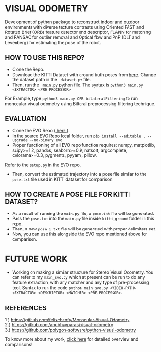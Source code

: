# VISUAL ODOMETRY
Development of python package to reconstruct indoor and outdoor environments with diverse texture contrasts using Oriented FAST and Rotated Brief (ORB) feature detector and descriptor, FLANN for matching and RANSAC for outlier removal and Optical flow and PnP (DLT and Levenberg) for estimating the pose of the robot.

## HOW TO USE THIS REPO?

- Clone the Repo.
- Download the KITTI Dataset with ground truth poses from <a href="http://www.cvlibs.net/datasets/kitti/eval_odometry.php">here</a>. Change the dataset path in the ``` dataset.py``` file.
- Then, run the ``` main.py``` python file. The syntax is ``` python3 main.py <EXTRACTOR> <PRE-PROCESSOR> ```

For Example, type ``` python3 main.py ORB bilateralFiltering ``` to run monocular visual odometry using Bilteral preprocessing filtering technique.

## EVALUATION

- Clone the EVO Repo (<a href="https://github.com/MichaelGrupp/evo"> here </a>).
- In the source EVO Repo local folder, run ```pip install --editable . --upgrade --no-binary evo```
- Proper functioning of all EVO repo function requires: numpy, matplotlib, scipy>=1.2, pandas, seaborn>=0.9, natsort, argcomplete, colorama>=0.3, pygments, pyyaml, pillow.

Refer to the ```setup.py``` in the EVO repo. 
- Then, convert the estimated trajectory into a pose file similar to the ```pose.txt``` file used in KITTI dataset for comparison. 

## HOW TO CREATE A POSE FILE FOR KITTI DATASET?

- As a result of running the ```main.py``` file, a ```pose.txt``` file will be generated. 
- Pass the ```pose.txt``` into the ```main.py``` file inside ```kitti_ground``` folder in this repo.
- Then, a new ```pose_1.txt``` file will be generated with proper delimiters set. 
- Now, you can use this alongside the EVO repo mentioned above for comparison.

# FUTURE WORK

- Working on making a similar structure for Stereo Visual Odometry. You can refer to my ```main_svo.py``` which at present can be run to do any feature extraction, with any matcher and any type of pre-processing tool. Syntax to run the code ```python main_svo.py <VIDEO-PATH> <EXTRACTOR> <DESCRIPTOR> <MATCHER> <PRE-PROCESSOR>```.

## REFERENCES
1.) https://github.com/felixchenfy/Monocular-Visual-Odometry<br>
2.) https://github.com/anubhavparas/visual-odometry<br>
3.) https://github.com/polygon-software/python-visual-odometry<br>

To know more about my work, <a href="https://jbright.tech/uploads/VO.pdf"> click here</a> for detailed overview and comparisons!
